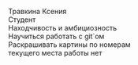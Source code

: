 Травкина Ксения  
Студент  
Находчивость и амбициозность  
Научиться работать с git`ом  
Раскрашивать картины по номерам  
текущего места работы нет   

